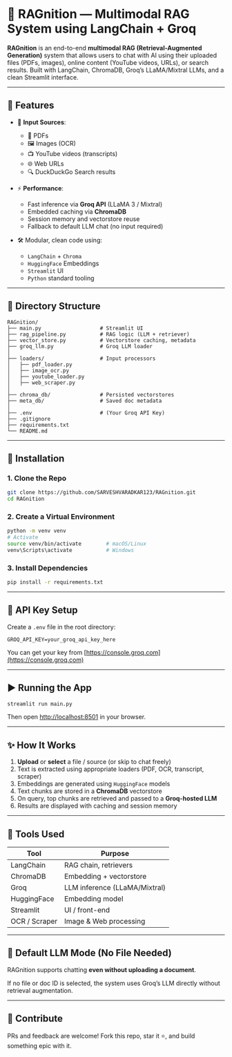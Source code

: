# 🧠 RAGnition — Multimodal RAG System using LangChain + Groq

**RAGnition** is an end-to-end **multimodal RAG (Retrieval-Augmented Generation)** system that allows users to chat with AI using their uploaded files (PDFs, images), online content (YouTube videos, URLs), or search results. Built with LangChain, ChromaDB, Groq’s LLaMA/Mixtral LLMs, and a clean Streamlit interface.

---

## 🚀 Features

- 🧾 **Input Sources**:
  - 📄 PDFs
  - 🖼️ Images (OCR)
  - 📺 YouTube videos (transcripts)
  - 🌐 Web URLs
  - 🔍 DuckDuckGo Search results

- ⚡ **Performance**:
  - Fast inference via **Groq API** (LLaMA 3 / Mixtral)
  - Embedded caching via **ChromaDB**
  - Session memory and vectorstore reuse
  - Fallback to default LLM chat (no input required)

- 🛠️ Modular, clean code using:
  - `LangChain` + `Chroma`
  - `HuggingFace` Embeddings
  - `Streamlit` UI
  - `Python` standard tooling

---

## 📁 Directory Structure

```
RAGnition/
├── main.py                   # Streamlit UI
├── rag_pipeline.py           # RAG logic (LLM + retriever)
├── vector_store.py           # Vectorstore caching, metadata
├── groq_llm.py               # Groq LLM loader
│
├── loaders/                  # Input processors
│   ├── pdf_loader.py
│   ├── image_ocr.py
│   ├── youtube_loader.py
│   ├── web_scraper.py
│
├── chroma_db/                # Persisted vectorstores
├── meta_db/                  # Saved doc metadata
│
├── .env                      # (Your Groq API Key)
├── .gitignore
├── requirements.txt
└── README.md
```

---

## 🧪 Installation

### 1. Clone the Repo

```bash
git clone https://github.com/SARVESHVARADKAR123/RAGnition.git
cd RAGnition
```

### 2. Create a Virtual Environment

```bash
python -m venv venv
# Activate
source venv/bin/activate        # macOS/Linux
venv\Scripts\activate           # Windows
```

### 3. Install Dependencies

```bash
pip install -r requirements.txt
```

---

## 🔐 API Key Setup

Create a `.env` file in the root directory:

```
GROQ_API_KEY=your_groq_api_key_here
```

You can get your key from [https://console.groq.com](https://console.groq.com)

---

## ▶️ Running the App

```bash
streamlit run main.py
```

Then open [http://localhost:8501](http://localhost:8501) in your browser.

---

## ✨ How It Works

1. **Upload** or **select** a file / source (or skip to chat freely)
2. Text is extracted using appropriate loaders (PDF, OCR, transcript, scraper)
3. Embeddings are generated using `HuggingFace` models
4. Text chunks are stored in a **ChromaDB** vectorstore
5. On query, top chunks are retrieved and passed to a **Groq-hosted LLM**
6. Results are displayed with caching and session memory

---

## 🧰 Tools Used

| Tool         | Purpose                           |
|--------------|-----------------------------------|
| LangChain    | RAG chain, retrievers             |
| ChromaDB     | Embedding + vectorstore           |
| Groq         | LLM inference (LLaMA/Mixtral)     |
| HuggingFace  | Embedding model                   |
| Streamlit    | UI / front-end                    |
| OCR / Scraper| Image & Web processing            |

---

## 🧠 Default LLM Mode (No File Needed)

RAGnition supports chatting **even without uploading a document**.

If no file or doc ID is selected, the system uses Groq’s LLM directly without retrieval augmentation.

---



## 🤝 Contribute

PRs and feedback are welcome! Fork this repo, star it ⭐, and build something epic with it.

